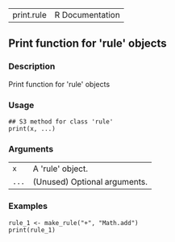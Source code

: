 |            |                 |
|------------|----------------:|
| print.rule | R Documentation |

## Print function for 'rule' objects

### Description

Print function for 'rule' objects

### Usage

    ## S3 method for class 'rule'
    print(x, ...)

### Arguments

|       |                              |
|-------|------------------------------|
| `x`   | A 'rule' object.             |
| `...` | (Unused) Optional arguments. |

### Examples

    rule_1 <- make_rule("+", "Math.add")
    print(rule_1)

<link rel="stylesheet" type="text/css" href="../css/md-styles.css"></link>

